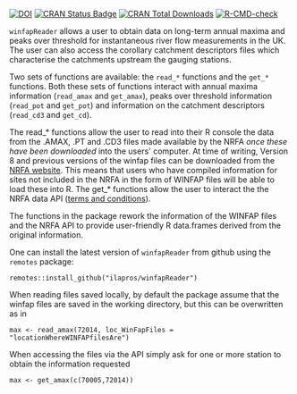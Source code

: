 <!-- badges: start -->

[![DOI](https://zenodo.org/badge/DOI/10.5281/zenodo.4138993.svg)](https://doi.org/10.5281/zenodo.4138992) [![CRAN Status Badge](http://www.r-pkg.org/badges/version/winfapReader)](https://cran.r-project.org/package=winfapReader) [![CRAN Total Downloads](http://cranlogs.r-pkg.org/badges/grand-total/winfapReader)](https://cran.r-project.org/package=winfapReader) [![R-CMD-check](https://github.com/ilapros/winfapReader/workflows/R-CMD-check/badge.svg)](https://github.com/ilapros/winfapReader/actions)

<!-- badges: end -->

`winfapReader` allows a user to obtain data on long-term annual maxima and peaks over threshold for instantaneous river flow measurements in the UK. The user can also access the corollary catchment descriptors files which characterise the catchments upstream the gauging stations.

Two sets of functions are available: the `read_*` functions and the `get_*` functions. Both these sets of functions interact with annual maxima information (`read_amax` and `get_amax`), peaks over threshold information (`read_pot` and `get_pot`) and information on the catchment descriptors (`read_cd3` and `get_cd`).

The read\_\* functions allow the user to read into their R console the data from the .AMAX, .PT and .CD3 files made available by the NRFA *once these have been downloaded* into the users' computer. At time of writing, Version 8 and previous versions of the winfap files can be downloaded from the [NRFA website](https://nrfa.ceh.ac.uk/peak-flow-dataset). This means that users who have compiled information for sites not included in the NRFA in the form of WINFAP files will be able to load these into R. The get\_\* functions allow the user to interact the the NRFA data API ([terms and conditions](http://nrfa.ceh.ac.uk/costs-terms-and-conditions)).

The functions in the package rework the information of the WINFAP files and the NRFA API to provide user-friendly R data.frames derived from the original information.

One can install the latest version of `winfapReader` from github using the `remotes` package:

    remotes::install_github("ilapros/winfapReader")

When reading files saved locally, by default the package assume that the winfap files are saved in the working directory, but this can be overwritten as in

    max <- read_amax(72014, loc_WinFapFiles = "locationWhereWINFAPfilesAre")

When accessing the files via the API simply ask for one or more station to obtain the information requested

    max <- get_amax(c(70005,72014))
